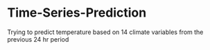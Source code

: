 # Time-Series-Prediction
Trying to predict temperature based on 14 climate variables from the previous 24 hr period
